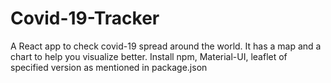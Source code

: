 # Covid-19-Tracker
A React app to check covid-19 spread around the world. It has a map and a chart to help you visualize better.
Install npm, Material-UI, leaflet of specified version as mentioned in package.json
